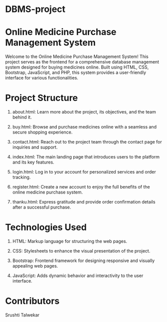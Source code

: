 # DBMS-project
# Online Medicine Purchase Management System
Welcome to the Online Medicine Purchase Management System! This project serves as the frontend for a comprehensive database management system designed for buying medicines online. Built using HTML, CSS, Bootstrap, JavaScript, and PHP, this system provides a user-friendly interface for various functionalities.

# Project Structure
1. about.html: Learn more about the project, its objectives, and the team behind it.

2. buy.html: Browse and purchase medicines online with a seamless and secure shopping experience.

3. contact.html: Reach out to the project team through the contact page for inquiries and support.

4. index.html: The main landing page that introduces users to the platform and its key features.

5. login.html: Log in to your account for personalized services and order tracking.

6. register.html: Create a new account to enjoy the full benefits of the online medicine purchase system.

7. thanku.html: Express gratitude and provide order confirmation details after a successful purchase.

# Technologies Used
1. HTML: Markup language for structuring the web pages.

2. CSS: Stylesheets to enhance the visual presentation of the project.

3. Bootstrap: Frontend framework for designing responsive and visually appealing web pages.

4. JavaScript: Adds dynamic behavior and interactivity to the user interface.


 #  Contributors
Srushti Talwekar
